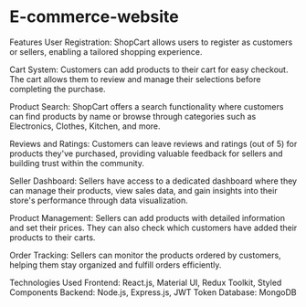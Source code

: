 # E-commerce-website

Features
User Registration: ShopCart allows users to register as customers or sellers, enabling a tailored shopping experience.

Cart System: Customers can add products to their cart for easy checkout. The cart allows them to review and manage their selections before completing the purchase.

Product Search: ShopCart offers a search functionality where customers can find products by name or browse through categories such as Electronics, Clothes, Kitchen, and more.

Reviews and Ratings: Customers can leave reviews and ratings (out of 5) for products they've purchased, providing valuable feedback for sellers and building trust within the community.

Seller Dashboard: Sellers have access to a dedicated dashboard where they can manage their products, view sales data, and gain insights into their store's performance through data visualization.

Product Management: Sellers can add products with detailed information and set their prices. They can also check which customers have added their products to their carts.

Order Tracking: Sellers can monitor the products ordered by customers, helping them stay organized and fulfill orders efficiently.

Technologies Used
Frontend: React.js, Material UI, Redux Toolkit, Styled Components
Backend: Node.js, Express.js, JWT Token
Database: MongoDB



